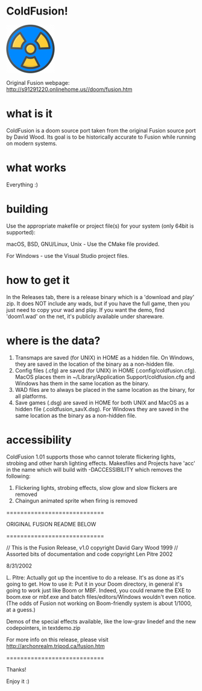 # ColdFusion!
[![ColdFusion! Icon](https://github.com/atsb/ColdFusion/blob/main/src/coldfusion_icon.png)](https://github.com/atsb/ColdFusion)

Original Fusion webpage: http://s91291220.onlinehome.us//doom/fusion.htm

# what is it
ColdFusion is a doom source port taken from the original Fusion source port by David Wood.  Its goal is to be historically accurate to Fusion while running on modern systems.

# what works
Everything :)

# building
Use the appropriate makefile or project file(s) for your system (only 64bit is supported):

macOS, BSD, GNU/Linux, Unix - Use the CMake file provided.

For Windows - use the Visual Studio project files.

# how to get it
In the Releases tab, there is a release binary which is a 'download and play' zip.  It does NOT include any wads, but if you have the full game, then you just need to copy your wad and play.  If you want the demo, find 'doom1.wad' on the net, it's publicly available under shareware.

# where is the data?

1. Transmaps are saved (for UNIX) in HOME as a hidden file.  On Windows, they are saved in the location of the binary as a non-hidden file.
2. Config files (.cfg) are saved (for UNIX) in HOME (.config/coldfusion.cfg).  MacOS places them in ~/Library/Application Support/coldfusion.cfg and Windows has them in the same location as the binary.
3. WAD files are to always be placed in the same location as the binary, for all platforms.
4. Save games (.dsg) are saved in HOME for both UNIX and MacOS as a hidden file (.coldfusion_savX.dsg).  For Windows they are saved in the same location as the binary as a non-hidden file.

# accessibility

ColdFusion 1.01 supports those who cannot tolerate flickering lights, strobing and other harsh lighting effects.
Makesfiles and Projects have 'acc' in the name which will build with -DACCESSIBILITY which removes the following:
1. Flickering lights, strobing effects, slow glow and slow flickers are removed
2. Chaingun animated sprite when firing is removed

============================

ORIGINAL FUSION README BELOW

============================

// This is the Fusion Release, v1.0 copyright David Gary Wood 1999
// Assorted bits of documentation and code copyright Len Pitre 2002

8/31/2002

L. Pitre: Actually got up the incentive to do a release. It's as done
as it's going to get. How to use it: Put it in your Doom directory,
in general it's going to work just like Boom or MBF. Indeed, you could
rename the EXE to boom.exe or mbf.exe and batch files/editors/Windows
wouldn't even notice. (The odds of Fusion not working on Boom-friendly
system is about 1/1000, at a guess.)

Demos of the special effects available, like the low-grav linedef and
the new codepointers, in textdemo.zip 

For more info on this release, please visit
http://archonrealm.tripod.ca/fusion.htm 

============================

Thanks!

Enjoy it :)
